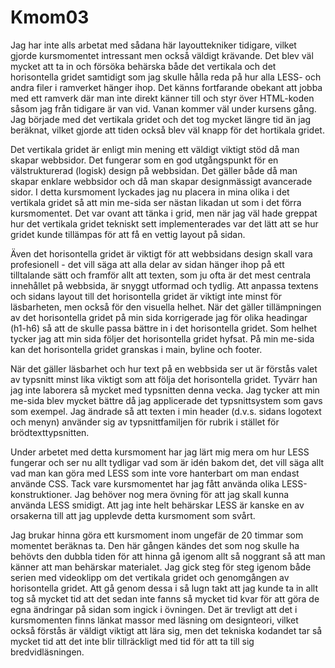 Kmom03
===============================

Jag har inte alls arbetat med sådana här layouttekniker tidigare, vilket gjorde kursmomentet intressant men också väldigt krävande. Det blev väl mycket att ta in och försöka behärska både det vertikala och det horisontella gridet samtidigt som jag skulle hålla reda på hur alla LESS- och andra filer i ramverket hänger ihop. Det känns fortfarande obekant att jobba med ett ramverk där man inte direkt känner till och styr över HTML-koden såsom jag från tidigare är van vid. Vanan kommer väl under kursens gång. Jag började med det vertikala gridet och det tog mycket längre tid än jag beräknat, vilket gjorde att tiden också blev väl knapp för det hortikala gridet.

Det vertikala gridet är enligt min mening ett väldigt viktigt stöd då man skapar webbsidor. Det fungerar som en god utgångspunkt för en välstrukturerad (logisk) design på webbsidan. Det gäller både då man skapar enklare webbsidor och då man skapar designmässigt avancerade sidor. I detta kursmoment lyckades jag nu placera in mina olika i det vertikala gridet så att min me-sida ser nästan likadan ut som i det förra kursmomentet. Det var ovant att tänka i grid, men när jag väl hade greppat hur det vertikala gridet tekniskt sett implementerades var det lätt att se hur gridet kunde tillämpas för att få en vettig layout på sidan.

Även det horisontella gridet är viktigt för att webbsidans design skall vara profesionell - det vill säga att alla delar av sidan hänger ihop på ett tilltalande sätt och framför allt att texten, som ju ofta är det mest centrala innehållet på webbsida, är snyggt utformad och tydlig. Att anpassa textens och sidans layout till det horisontella gridet är viktigt inte minst för läsbarheten, men också för den visuella helhet. När det gäller tillämpningen av det horisontella gridet på min sida korrigerade jag för olika headingar (h1-h6) så att de skulle passa bättre in i det horisontella gridet. Som helhet tycker jag att min sida följer det horisontella gridet hyfsat. På min me-sida kan det horisontella gridet granskas i main, byline och footer.

När det gäller läsbarhet och hur text på en webbsida ser ut är förstås valet av typsnitt minst lika viktigt som att följa det horisontella gridet. Tyvärr han jag inte laborera så mycket med typsnitten denna vecka. Jag tycker att min me-sida blev mycket bättre då jag applicerade det typsnittsystem som gavs som exempel. Jag ändrade så att texten i min header (d.v.s. sidans logotext och menyn) använder sig av typsnittfamiljen för rubrik i stället för brödtexttypsnitten.

Under arbetet med detta kursmoment har jag lärt mig mera om hur LESS fungerar och ser nu allt tydligar vad som är idén bakom det, det vill säga allt vad man kan göra med LESS som inte vore hanterbart om man endast använde CSS. Tack vare kursmomentet har jag fått använda olika LESS-konstruktioner. Jag behöver nog mera övning för att jag skall kunna använda LESS smidigt. Att jag inte helt behärskar LESS är kanske en av orsakerna till att jag upplevde detta kursmoment som svårt.

Jag brukar hinna göra ett kursmoment inom ungefär de 20 timmar som momentet beräknas ta. Den här gången kändes det som nog skulle ha behövts den dubbla tiden för att hinna gå igenom allt så noggrant så att man känner att man behärskar materialet. Jag gick steg för steg igenom både serien med videoklipp om det vertikala gridet och genomgången av horisontella gridet. Att gå genom dessa i så lugn takt att jag kunde ta in allt tog så mycket tid att det sedan inte fanns så mycket tid kvar för att göra de egna ändringar på sidan som ingick i övningen. Det är trevligt att det i kursmomenten finns länkat massor med läsning om designteori, vilket också förstås är väldigt viktigt att lära sig, men det tekniska kodandet tar så mycket tid att det inte blir tillräckligt med tid för att ta till sig bredvidläsningen.
